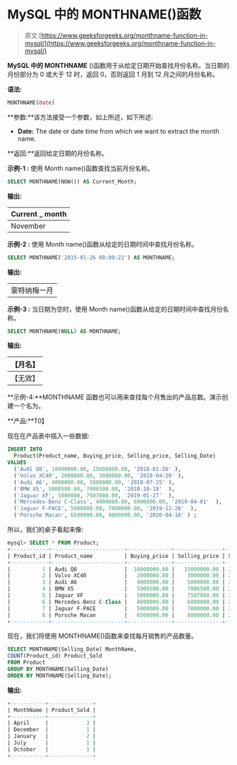 # MySQL 中的 MONTHNAME()函数

> 原文:[https://www.geeksforgeeks.org/monthname-function-in-mysql/](https://www.geeksforgeeks.org/monthname-function-in-mysql/)

**MySQL 中的 MONTHNAME** ()函数用于从给定日期开始查找月份名称。当日期的月份部分为 0 或大于 12 时，返回 0，否则返回 1 月到 12 月之间的月份名称。

**语法:**

```sql
MONTHNAME(date)

```

**参数:**该方法接受一个参数，如上所述，如下所述:

*   **Date:** The date or date time from which we want to extract the month name.

**返回:**返回给定日期的月份名称。

**示例-1 :** 使用 Month name()函数查找当前月份名称。

```sql
SELECT MONTHNAME(NOW()) AS Current_Month;

```

**输出:**

| Current _ month |
| --- |
| November |

**示例-2 :** 使用 Month name()函数从给定的日期时间中查找月份名称。

```sql
SELECT MONTHNAME('2015-01-26 08:09:22') AS MONTHNAME;

```

**输出:**

|  |
| --- |
| 蒙特纳梅一月 |

**示例-3 :** 当日期为空时，使用 Month name()函数从给定的日期时间中查找月份名称。

```sql
SELECT MONTHNAME(NULL) AS MONTHNAME;

```

**输出:**

| 【月名】 |
| --- |
| 【无效】 |

**示例-4:**MONTHNAME 函数也可以用来查找每个月售出的产品总数。演示创建一个名为。

**产品:**T0】

现在在产品表中插入一些数据:

```sql
INSERT INTO  
  Product(Product_name, Buying_price, Selling_price, Selling_Date)
VALUES
  ('Audi Q8', 10000000.00, 15000000.00, '2018-01-26' ),
  ('Volvo XC40', 2000000.00, 3000000.00, '2018-04-20' ),
  ('Audi A6', 4000000.00, 5000000.00, '2018-07-25' ),
  ('BMW X5', 5000500.00, 7006500.00, '2018-10-18'  ),
  ('Jaguar XF', 5000000, 7507000.00, '2019-01-27'  ),
  ('Mercedes-Benz C-Class', 4000000.00, 6000000.00, '2019-04-01'  ),
  ('Jaguar F-PACE', 5000000.00, 7000000.00, '2019-12-26'  ),
  ('Porsche Macan', 6500000.00, 8000000.00, '2020-04-16' ) ;

```

所以，我们的桌子看起来像:

```sql
mysql> SELECT * FROM Product;
+------------+-----------------------+--------------+---------------+--------------+
| Product_id | Product_name          | Buying_price | Selling_price | Selling_Date |
+------------+-----------------------+--------------+---------------+--------------+
|          1 | Audi Q8               |  10000000.00 |   15000000.00 | 2018-01-26   |
|          2 | Volvo XC40            |   2000000.00 |    3000000.00 | 2018-04-20   |
|          3 | Audi A6               |   4000000.00 |    5000000.00 | 2018-07-25   |
|          4 | BMW X5                |   5000500.00 |    7006500.00 | 2018-10-18   |
|          5 | Jaguar XF             |   5000000.00 |    7507000.00 | 2019-01-27   |
|          6 | Mercedes-Benz C-Class |   4000000.00 |    6000000.00 | 2019-04-01   |
|          7 | Jaguar F-PACE         |   5000000.00 |    7000000.00 | 2019-12-26   |
|          8 | Porsche Macan         |   6500000.00 |    8000000.00 | 2020-04-16   |
+------------+-----------------------+--------------+---------------+--------------+

```

现在，我们将使用 MONTHNAME()函数来查找每月销售的产品数量。

```sql
SELECT MONTHNAME(Selling_Date) MonthName,  
COUNT(Product_id) Product_Sold 
FROM Product 
GROUP BY MONTHNAME(Selling_Date)  
ORDER BY MONTHNAME(Selling_Date);

```

**输出:**

```sql
+-----------+--------------+
| MonthName | Product_Sold |
+-----------+--------------+
| April     |            3 |
| December  |            1 |
| January   |            2 |
| July      |            1 |
| October   |            1 |
+-----------+--------------+

```